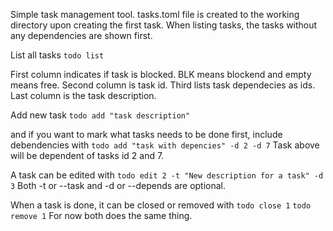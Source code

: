 Simple task management tool. tasks.toml file is created to the working directory upon creating the first task. When listing tasks, the tasks without any dependencies are shown first.

List all tasks
`todo list`

First column indicates if task is blocked. BLK means blockend and empty means free. Second column is task id. Third lists task dependecies as ids. Last column is the task description.

Add new task
`todo add "task description"`

and if you want to mark what tasks needs to be done first, include debendencies with
`todo add "task with depencies" -d 2 -d 7`
Task above will be dependent of tasks id 2 and 7.

A task can be edited with
`todo edit 2 -t "New description for a task" -d 3`
Both -t or --task and -d or --depends are optional.

When a task is done, it can be closed or removed with
`todo close 1`
`todo remove 1`
For now both does the same thing.
